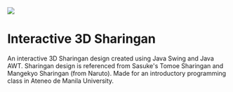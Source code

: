 <img src=".\proj-gif.gif"/>

# Interactive 3D Sharingan
An interactive 3D Sharingan design created using Java Swing and Java AWT. Sharingan design is referenced from Sasuke's Tomoe Sharingan and Mangekyo Sharingan (from Naruto). Made for an introductory programming class in Ateneo de Manila University.
